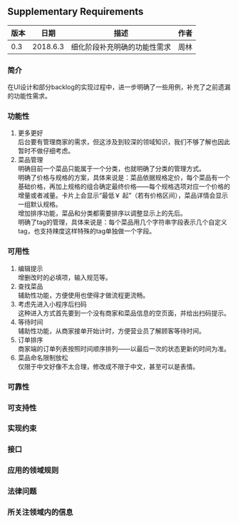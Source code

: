 ## Supplementary Requirements

| 版本 | 日期 | 描述 | 作者|
| -- | -- | -- | -- |
| 0.3 | 2018.6.3 | 细化阶段补充明确的功能性需求 | 周林 |

### 简介
在UI设计和部分backlog的实现过程中，进一步明确了一些用例，补充了之前遗漏的功能性需求。

### 功能性
1. 更多更好  
后台要有管理商家的需求，但这涉及到较深的领域知识，我们不够了解也因此暂时不做仔细考虑。
2. 菜品管理  
明确目前一个菜品只能属于一个分类，也就明确了分类的管理方式。  
明确了价格与规格的方案，具体来说是：菜品依据规格定价，每个菜品有一个基础价格，再加上规格的组合确定最终价格——每个规格选项对应一个价格的增量或者减量。卡片上会显示“最低￥ 起”（若有价格区间），菜品详情会显示一组默认规格。  
增加排序功能，菜品和分类都需要排序以调整显示上的先后。  
明确了tag的管理，具体来说是：每个菜品用几个字符串字段表示几个自定义tag，也支持辣度这样特殊的tag单独做一个字段。

### 可用性
1. 编辑提示  
增删改时的必填项，输入规范等。  
2. 查找菜品  
辅助性功能，方便使用也使得才做流程更流畅。  
3. 考虑先进入小程序后扫码  
这种进入方式首先要到一个没有商家和菜品信息的空页面，并给出扫码提示。  
4. 等待时间  
辅助性功能，从商家接单开始计时，方便营业员了解顾客等待时间。  
5. 订单排序  
商家端的订单列表按照时间顺序排列——以最后一次的状态更新的时间为准。  
6. 菜品命名限制放松  
仅限于中文好像不太合理，修改成不限于中文，甚至可以是表情。  

### 可靠性
### 可支持性
### 实现约束
### 接口
### 应用的领域规则
### 法律问题
### 所关注领域内的信息